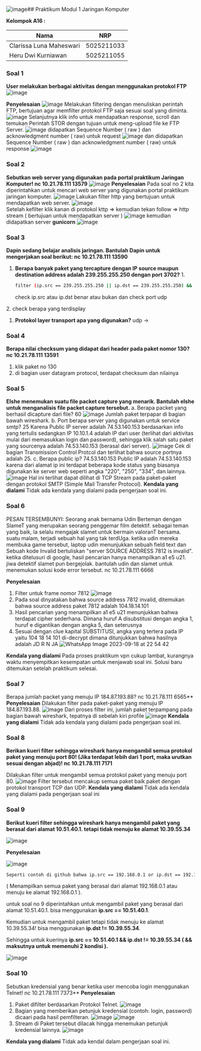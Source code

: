 ![image](https://github.com/herukurniawann/Jarkom-Modul-1-A16-2023/assets/121850356/b73ae5c1-d0e0-47df-9561-9163ae1050e8)## Praktikum Modul 1 Jaringan Komputer

**Kelompok A16 :**

| Nama | NRP |
| ----------- | ----------- |
| Clarissa Luna Maheswari | 5025211033 |
| Heru Dwi Kurniawan | 5025211055 |
   
### Soal 1
**User melakukan berbagai aktivitas dengan menggunakan protokol FTP**
![image](https://github.com/herukurniawann/Jarkom-Modul-1-A16-2023/assets/93961310/dbc3e690-b9a9-4a8d-8d9c-4dfd947936aa)

**Penyelesaian**
![image](https://github.com/herukurniawann/Jarkom-Modul-1-A16-2023/assets/93961310/67e89770-15f6-4da2-886a-b0590da6d49f)
Melakukan filtering dengan menuliskan perintah FTP, bertujuan agar memfilter protokol FTP saja sesuai soal yang diminta.
![image](https://github.com/herukurniawann/Jarkom-Modul-1-A16-2023/assets/93961310/b0ff7d38-6e12-4ca5-8d5e-ee4165f12c7a)
Selanjutnya klik info untuk mendapatkan response, scroll dan temukan Perintah STOR dengan tujuan untuk meng-upload file ke FTP Server. 
![image](https://github.com/herukurniawann/Jarkom-Modul-1-A16-2023/assets/93961310/4c9d252e-6c23-4bd2-b52d-61f15938da2d)
didapatkan Sequence Number ( raw ) dan acknowledgment number ( raw) untuk request
![image](https://github.com/herukurniawann/Jarkom-Modul-1-A16-2023/assets/93961310/3e589970-abd8-4c04-a8dc-fe2d1a33b7e0)
dan didapatkan Sequence Number ( raw ) dan acknowledgment number ( raw) untuk response
![image](https://github.com/herukurniawann/Jarkom-Modul-1-A16-2023/assets/93961310/e1a2bf67-453b-4d8c-83e7-e1719ca864ae)

### Soal 2
**Sebutkan web server yang digunakan pada portal praktikum Jaringan Komputer! nc 10.21.78.111 13579**
![image](https://github.com/herukurniawann/Jarkom-Modul-1-A16-2023/assets/93961310/d307835f-28d7-4332-839f-49c2551f3faa)
**Penyelesaian**
Pada soal no 2 kita diperintahkan untuk mencari web server yang digunakan portal praktikum jaringan komputer.
![image](https://github.com/herukurniawann/Jarkom-Modul-1-A16-2023/assets/93961310/8ccdff2a-e3bf-41b1-96ca-728f815d8f59)
Lakukan filter http yang bertujuan untuk mendapatkan web server.
![image](https://github.com/herukurniawann/Jarkom-Modul-1-A16-2023/assets/93961310/d4c559e2-97f7-4051-9309-fc846f347767)   
Setelah kefilter klik kanan di protokol kttp => kemudian tekan follow => http stream ( bertujuan untuk mendapatkan server )
![image](https://github.com/herukurniawann/Jarkom-Modul-1-A16-2023/assets/93961310/3d5f7d1c-609e-4c62-b92c-ae8a4c996e57)
kemudian didapatkan server **gunicorn**
![image](https://github.com/herukurniawann/Jarkom-Modul-1-A16-2023/assets/93961310/e9e46503-6e7f-4cb4-82df-473e6591e147)
### Soal 3
**Dapin sedang belajar analisis jaringan. Bantulah Dapin untuk mengerjakan soal berikut: nc 10.21.78.111 13590**
1. **Berapa banyak paket yang tercapture dengan IP source maupun destination address adalah 239.255.255.250 dengan port 3702?**
       1.
   ```bash
   filter (ip.src == 239.255.255.250 || ip.dst == 239.255.255.250) && udp.port == 3702
   ```
   check ip.src atau ip.dst benar atau bukan dan check port udp

2\. check berapa yang terdisplay
1. **Protokol layer transport apa yang digunakan?**
   udp ->
### Soal 4
**Berapa nilai checksum yang didapat dari header pada paket nomor 130? nc 10.21.78.111 13591**
1. klik paket no 130
1. di bagian user datagram protocol, terdapat checksum dan nilainya

### Soal 5
**Elshe menemukan suatu file packet capture yang menarik. Bantulah elshe untuk menganalisis file packet capture tersebut.**
a. Berapa packet yang berhasil dicapture dari file? 60
![image](https://github.com/herukurniawann/Jarkom-Modul-1-A16-2023/assets/121850356/e5e10f4c-0fd5-431d-b870-11ad162251f9)
Jumlah paket terpapar di bagian bawah wireshark.
b. Port berapa server yang digunakan untuk service smtp? 25
Karena Public IP server adalah 74.53.140.153 berdasarkan info yang tertulis sedangkan IP 10.10.1.4 adalah IP dari user (terlihat dari aktivitas mulai dari memasukkan login dan password), sehingga klik salah satu paket yang sourcenya adalah 74.53.140.153 (berasal dari server).
![image](https://github.com/herukurniawann/Jarkom-Modul-1-A16-2023/assets/121850356/69814b4a-4f08-4684-84f4-868311c8d59a)
Cek di bagian Transmission Control Protcol dan terlihat bahwa source portnya adalah 25.
c. Berapa public ip? 74.53.140.153
Public IP adalah 74.53.140.153 karena dari alamat ip ini terdapat beberapa kode status yang biasanya digunakan ke server web seperti angka "220", "250", "334", dan lainnya.
![image](https://github.com/herukurniawann/Jarkom-Modul-1-A16-2023/assets/121850356/c2f12f6a-86e3-415d-b700-b6a20830e26e)
Hal ini terlihat dapat dilihat di TCP Stream pada paket-paket dengan protokol SMTP (Simple Mail Transfer Protocol).
**Kendala yang dialami**
Tidak ada kendala yang dialami pada pengerjaan soal ini.

### Soal 6
PESAN TERSEMBUNYI: Seorang anak bernama Udin Berteman dengan SlameT yang merupakan seorang penggemar film detektif. sebagai teman yang baik, Ia selalu mengajak slamet untuk bermain valoranT bersama. suatu malam, terjadi sebuah hal yang tak terdUga. ketika udin mereka membuka game tersebut, laptop udin menunjukkan sebuah field text dan Sebuah kode Invalid bertuliskan "server SOURCE ADDRESS 7812 is invalid". ketika ditelusuri di google, hasil pencarian hanya menampilkan a1 e5 u21. jiwa detektif slamet pun bergejolak. bantulah udin dan slamet untuk menemukan solusi kode error tersebut. nc 10.21.78.111 6666

**Penyelesaian**
1. Filter untuk frame nomor 7812
![image](https://github.com/herukurniawann/Jarkom-Modul-1-A16-2023/assets/121850356/d78ab16c-f9c5-4d08-b65f-50da66d31c5e)
2. Pada soal dinyatakan bahwa source address 7812 invalid, ditemukan bahwa source address paket 7812 adalah 104.18.14.101
3. Hasil pencarian yang menampilkan a1 e5 u21 menunjukkan bahwa terdapat cipher sederhana. Dimana huruf A disubstitusi dengan angka 1, huruf e digantikan dengan angka 5, dan seterusnya
4. Sesuai dengan clue kapital SUBSTITUSI, angka yang tertera pada IP yaitu 104 18 14 101 di-decrypt dimana ditunjukkan bahwa hasilnya adalah JD R N JA
![WhatsApp Image 2023-09-18 at 22 54 42](https://github.com/herukurniawann/Jarkom-Modul-1-A16-2023/assets/121850356/bed396ee-6fc6-4c2a-86d5-07724e917da7)

**Kendala yang dialami**
Pada proses praktikum vpn cukup lambat, kurangnya waktu menyempitkan kesempatan untuk menjawab soal ini. Solusi baru ditemukan setelah praktikum selesai. 

### Soal 7
Berapa jumlah packet yang menuju IP 184.87.193.88? nc 10.21.78.111 6565**
**Penyelesaian**
Dilakukan filter pada paket-paket yang menuju IP 184.87.193.88.
![image](https://github.com/herukurniawann/Jarkom-Modul-1-A16-2023/assets/121850356/1ba8c1b9-9997-40f3-bc5e-42c91f7f65d0)
Dari proses filter ini, jumlah paket terpampang pada bagian bawah wireshark, tepatnya di sebelah kiri profile
![image](https://github.com/herukurniawann/Jarkom-Modul-1-A16-2023/assets/121850356/ab1d6912-debe-4d12-8f4e-2a8727abb266)
**Kendala yang dialami**
Tidak ada kendala yang dialami pada pengerjaan soal ini.

### Soal 8
**Berikan kueri filter sehingga wireshark hanya mengambil semua protokol paket yang menuju port 80! (Jika terdapat lebih dari 1 port, maka urutkan sesuai dengan abjad)! nc 10.21.78.111 7171**

Dilakukan filter untuk mengambil semua protokol paket yang menuju port 80.
![image](https://github.com/herukurniawann/Jarkom-Modul-1-A16-2023/assets/121850356/947989bd-9355-41fb-8feb-ae2cb93083c6)
Filter tersebut mencakup semua paket baik paket dengan protokol transport TCP dan UDP.
**Kendala yang dialami**
Tidak ada kendala yang dialami pada pengerjaan soal ini

### Soal 9
**Berikut kueri filter sehingga wireshark hanya mengambil paket yang berasal dari alamat 10.51.40.1. tetapi tidak menuju ke alamat 10.39.55.34**

![image](https://github.com/herukurniawann/Jarkom-Modul-1-A16-2023/assets/93961310/0c8bfa33-0110-489a-a1bc-b42354c59547)

**Penyelesaian**

![image](https://github.com/herukurniawann/Jarkom-Modul-1-A16-2023/assets/93961310/ad432c87-99f9-4c3f-8898-b2d1448c4e7b)

``` bash
Seperti contoh di github bahwa ip.src == 192.168.0.1 or ip.dst == 192.168.0.1
```

( Menampilkan semua paket yang berasal dari alamat 192.168.0.1 atau menuju ke alamat 192.168.0.1 ). 

untuk soal no 9 diperintahkan untuk mengambil paket yang berasal dari alamat 10.51.40.1. bisa menggunakan **ip.src == 10.51.40.1**. 

Kemudian untuk mengambil paket tetapi tidak menuju ke alamat 10.39.55.34! bisa menggunakan **ip.dst != 10.39.55.34**. 

Sehingga untuk kuerinya **ip.src == 10.51.40.1 && ip.dst != 10.39.55.34 ( && maksutnya untuk memenuhi 2 kondisi ).**

![image](https://github.com/herukurniawann/Jarkom-Modul-1-A16-2023/assets/93961310/8a05bfa2-e997-435e-a6c6-fb028892dc8f)

### Soal 10
Sebutkan kredensial yang benar ketika user mencoba login menggunakan Telnet! nc 10.21.78.111 7373**
**Penyelesaian**
1. Paket difilter berdasarkan Protokol Telnet.
![image](https://github.com/herukurniawann/Jarkom-Modul-1-A16-2023/assets/121850356/01c21d18-dbd9-45ad-a2dc-13654a6e576e)
2. Bagian yang memberikan petunjuk kredensial (contoh: login, password) dicaari pada hasil pemfilteran.
![image](https://github.com/herukurniawann/Jarkom-Modul-1-A16-2023/assets/121850356/4ffc6a4f-3d69-4a6e-85a4-a671c12f85c1)
![image](https://github.com/herukurniawann/Jarkom-Modul-1-A16-2023/assets/121850356/e8e2ddfd-2b66-46e9-a302-cf69b149c742)
3. Stream di Paket tersebut dilacak hingga menemukan petunjuk kredensial lainnya.
![image](https://github.com/herukurniawann/Jarkom-Modul-1-A16-2023/assets/121850356/a39a9bf0-6381-461f-a399-8231bf06a8cd)

**Kendala yang dialami**
Tidak ada kendal dalam pengerjaan soal ini.





